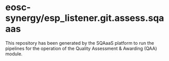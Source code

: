 <!--
SPDX-FileCopyrightText: Copyright contributors to the Software Quality Assurance as a Service (SQAaaS) project <sqaaas@ibergrid.eu>

SPDX-License-Identifier: GPL-3.0-only
-->

# eosc-synergy/esp_listener.git.assess.sqaaas
This repository has been generated by the SQAaaS platform to run the pipelines
for the operation of the
Quality Assessment & Awarding (QAA)
module.